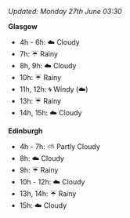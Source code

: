 *Updated: Monday 27th June 03:30*

**Glasgow**

* 4h - 6h: :cloud: Cloudy
* 7h: :umbrella: Rainy
* 8h, 9h: :cloud: Cloudy
* 10h: :umbrella: Rainy
* 11h, 12h: :cyclone: Windy (:cloud:)
* 13h: :umbrella: Rainy
* 14h, 15h: :cloud: Cloudy

**Edinburgh**

* 4h - 7h: :partly_sunny: Partly Cloudy
* 8h: :cloud: Cloudy
* 9h: :umbrella: Rainy
* 10h - 12h: :cloud: Cloudy
* 13h, 14h: :umbrella: Rainy
* 15h: :cloud: Cloudy
